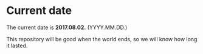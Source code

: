 # Current date

The current date is **2017.08.02.** (YYYY.MM.DD.)

This repository will be good when the world ends, so we will know how long it lasted.